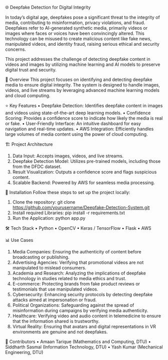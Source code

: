 🌐 Deepfake Detection for Digital Integrity

In today’s digital age, deepfakes pose a significant threat to the integrity of media, contributing to misinformation, privacy violations, and fraud. Deepfakes refer to AI-generated synthetic media, primarily videos or images where faces or voices have been convincingly altered. This technology can be misused to create malicious content like fake news, manipulated videos, and identity fraud, raising serious ethical and security concerns.

This project addresses the challenge of detecting deepfake content in videos and images by utilizing machine learning and AI models to preserve digital trust and security.

📜 Overview
This project focuses on identifying and detecting deepfake media to ensure digital integrity. The system is designed to handle images, videos, and live streams by leveraging advanced machine learning models and cloud computing.

⭐️ Key Features
• Deepfake Detection: Identifies deepfake content in images and videos using state-of-the-art deep learning models. 
• Confidence Scoring: Provides a confidence score to indicate how likely the media is real or fake.
• User-Friendly Interface: An intuitive dashboard for easy navigation and real-time updates.
• AWS Integration: Efficiently handles large volumes of media content using the power of cloud computing.

🏗️ Project Architecture
1. Data Input: Accepts images, videos, and live streams.
2. Deepfake Detection Model: Utilizes pre-trained models, including those from the DFDC dataset.
3. Result Visualization: Outputs a confidence score and flags suspicious content.
4. Scalable Backend: Powered by AWS for seamless media processing.

🚀 Installation
Follow these steps to set up the project locally:

1. Clone the repository:
   git clone https://github.com/yourusername/Deepfake-Detection-System.git
2. Install required Libraries:
   pip install -r requirements.txt
3. Run the Application:
   python app.py

🛠️ Tech Stack
• Python
• OpenCV
• Keras / TensorFlow
• Flask
• AWS

📊 Use Cases
1. Media Companies: Ensuring the authenticity of content before broadcasting or publishing.
2. Advertising Agencies: Verifying that promotional videos are not manipulated to mislead consumers.
3. Academia and Research: Analyzing the implications of deepfake technology in studies related to media ethics and trust.
4. E-commerce: Protecting brands from fake product reviews or testimonials that use manipulated videos.
5. Cybersecurity: Enhancing security protocols by detecting deepfake attacks aimed at impersonation or fraud.
6. Political Organizations: Safeguarding against the spread of misinformation during campaigns by verifying media authenticity.
7. Healthcare: Verifying video and audio content in telemedicine to ensure that the information shared is trustworthy.
8. Virtual Reality: Ensuring that avatars and digital representations in VR environments are genuine and not deepfakes.

👥 Contributors
• Amaan Tarique (Mathematics and Computing, DTU)
• Siddharth Sasmal (Information Technology, DTU)
• Yash Kumar (Mechanical Engineering, DTU)

